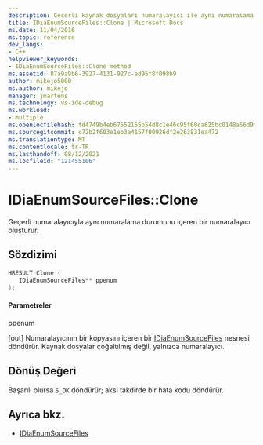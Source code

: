 ```yaml
---
description: Geçerli kaynak dosyaları numaralayıcı ile aynı numaralama durumunu içeren bir numaralayıcı oluşturur.
title: IDiaEnumSourceFiles::Clone | Microsoft Docs
ms.date: 11/04/2016
ms.topic: reference
dev_langs:
- C++
helpviewer_keywords:
- IDiaEnumSourceFiles::Clone method
ms.assetid: 87a9a9b6-3927-4131-927c-ad95f8f098b9
author: mikejo5000
ms.author: mikejo
manager: jmartens
ms.technology: vs-ide-debug
ms.workload:
- multiple
ms.openlocfilehash: fd4749b4eb67552155b54d8c1e46c95f60ca625bc0148a56d9f82e92f9dd6323
ms.sourcegitcommit: c72b2f603e1eb3a4157f00926df2e263831ea472
ms.translationtype: MT
ms.contentlocale: tr-TR
ms.lasthandoff: 08/12/2021
ms.locfileid: "121455106"
---
```

# <a name="idiaenumsourcefilesclone"></a>IDiaEnumSourceFiles::Clone
Geçerli numaralayıcıyla aynı numaralama durumunu içeren bir numaralayıcı oluşturur.

## <a name="syntax"></a>Sözdizimi

```C++
HRESULT Clone ( 
   IDiaEnumSourceFiles** ppenum
);
```

#### <a name="parameters"></a>Parametreler
 ppenum

[out] Numaralayıcının bir kopyasını içeren bir [IDiaEnumSourceFiles](../../debugger/debug-interface-access/idiaenumsourcefiles.md) nesnesi döndürür. Kaynak dosyalar çoğaltılmış değil, yalnızca numaralayıcı.

## <a name="return-value"></a>Dönüş Değeri
 Başarılı olursa `S_OK` döndürür; aksi takdirde bir hata kodu döndürür.

## <a name="see-also"></a>Ayrıca bkz.
- [IDiaEnumSourceFiles](../../debugger/debug-interface-access/idiaenumsourcefiles.md)
